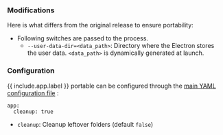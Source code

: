 ### Modifications

Here is what differs from the original release to ensure portability:

* Following switches are passed to the process.
  * `--user-data-dir=<data_path>`: Directory where the Electron stores the user data. `<data_path>` is dynamically generated at launch.

### Configuration

{{ include.app.label }} portable can be configured through the [main YAML configuration file](/doc/configuration/) :

<div class="language-yml highlighter-rouge"><div class="highlight"><pre class="highlight"><code>app:
  cleanup: true
</code></pre></div></div>

* `cleanup`: Cleanup leftover folders (default `false`)
